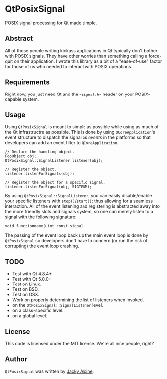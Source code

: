 # QtPosixSignal

POSIX signal processing for Qt made simple.

## Abstract

All of those people writing kickass applications in Qt typically don't bother 
with POSIX signals. They have other worries than something calling a force-quit 
on their application. I wrote this library as a bit of a "ease-of-use" factor 
for those of us who needed to interact with POSIX operations.

## Requirements

Right now, you just need [Qt](http://qt-project.org) and the
`<signal.h>` header on your POSIX-capable system.

## Usage

Using `QtPosixSignal` is meant to simple as possible while using as much of 
the Qt infrastructre as possible. This is done by using `QCoreApplication`'s 
event structure to dispatch the signal as *events* in the platforms so that 
developers can add an event filter to `QCoreApplication`. 

```cplusplus
// Declare the handling object.
FooObject obj;
QtPosixSignal::SignalListener listener(obj);

// Register the object.
listener.listenForSignals(obj);

// Register the object for a specific signal.
listener.listenForSignal(obj, SIGTERM);
```

By using `QtPosixSignal::SignalListener`, you can easily disable/enable your 
specific listeners with `stop()`/`start()`; thus allowing for a seamless 
interaction. All of the event listening and registering is abstracted away 
into the more friendly slots and signals system, so one can merely listen to 
a signal with the following signature:

```cplusplus
void functionname(uint const signal)
```

The passing of the event loop back up the main event loop is done by 
`QtPosixSignal` so developers don't have to concern (or run the risk of 
corrupting) the event loop crashing.

## TODO
 + Test with Qt 4.8.4+
 + Test with Qt 5.0.0+
 + Test on Linux.
 + Test on BSD.
 + Test on OSX.
 + Work on properly determining the list of listeners when invoked.
  + on the `QtPosixSignal::SignalListener` level.
  + on a class-specific level.
  + on a global level.

## License
This code is licensed under the MIT license. We're all nice people, right?

## Author
`QtPosixSignal` was written by [Jacky Alcine](me@jalcine.me).
